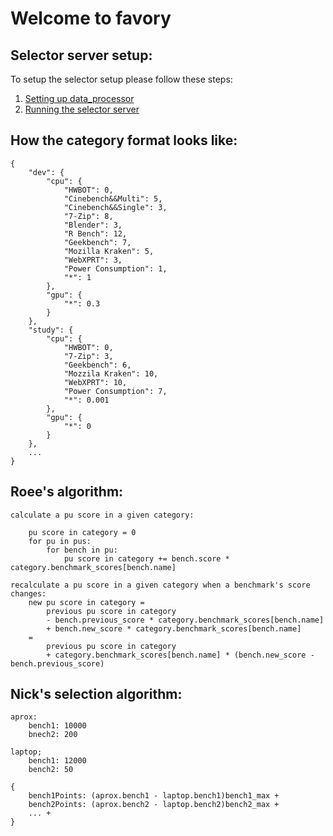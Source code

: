 # Welcome to favory
## Selector server setup:

To setup the selector setup please follow these steps:
1. [Setting up data_processor](https://github.com/nickBes/favory/tree/develop/data_processor)
2. [Running the selector server](https://github.com/nickBes/favory/tree/develop/selector)

## How the category format looks like:
```
{
	"dev": {
		"cpu": {
			"HWBOT": 0,
			"Cinebench&&Multi": 5,
			"Cinebench&&Single": 3,
			"7-Zip": 8,
			"Blender": 3,
			"R Bench": 12,
			"Geekbench": 7,
			"Mozilla Kraken": 5,
			"WebXPRT": 3,
			"Power Consumption": 1,
			"*": 1
		},
		"gpu": {
			"*": 0.3
		}
	},
	"study": {
		"cpu": {
			"HWBOT": 0,
			"7-Zip": 3,
			"Geekbench": 6,
			"Mozzila Kraken": 10,
			"WebXPRT": 10,
			"Power Consumption": 7,
			"*": 0.001
		},
		"gpu": {
			"*": 0
		}
	},
    ...
}

```

## Roee's algorithm:
```
calculate a pu score in a given category:

	pu score in category = 0
	for pu in pus:
		for bench in pu:
			pu score in category += bench.score * category.benchmark_scores[bench.name]

recalculate a pu score in a given category when a benchmark's score changes:
	new pu score in category = 
		previous pu score in category 
		- bench.previous_score * category.benchmark_scores[bench.name]
		+ bench.new_score * category.benchmark_scores[bench.name]
	= 
		previous pu score in category
		+ category.benchmark_scores[bench.name] * (bench.new_score - bench.previous_score)
```
## Nick's selection algorithm:
```
aprox:
    bench1: 10000
    bnech2: 200

laptop;
    bench1: 12000
    bench2: 50

{
    bench1Points: (aprox.bench1 - laptop.bench1)bench1_max +
    bench2Points: (aprox.bench2 - laptop.bench2)bench2_max +
    ... +
}
```